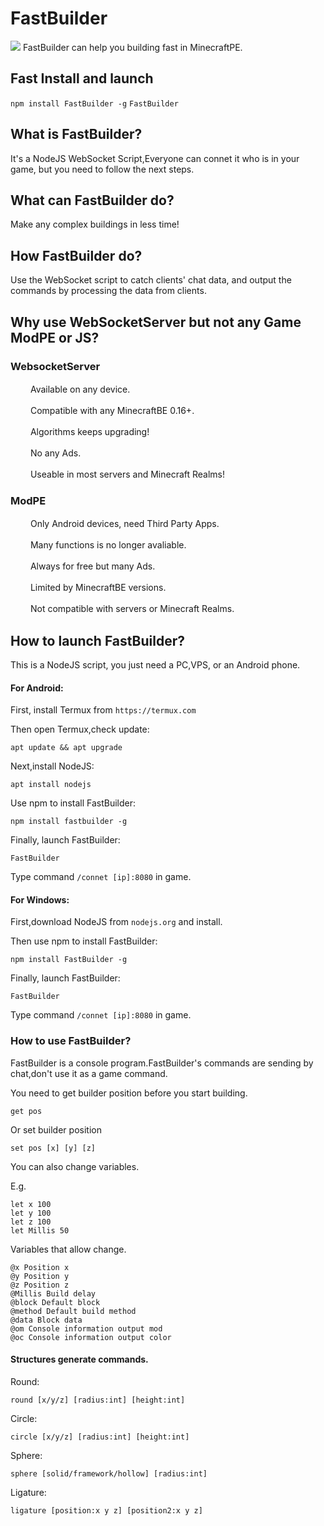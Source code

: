 # FastBuilder
![](https://github.com/CAIMEOX/FastBuilder/blob/master/FastBuilder.jpg)
FastBuilder can help you building fast in MinecraftPE.
## Fast Install and launch
`npm install FastBuilder -g`
`FastBuilder`
## What is FastBuilder?
It's a NodeJS WebSocket Script,Everyone can connet it who is in your game, but you need to follow the next steps.
## What can FastBuilder do?
Make any complex buildings in less time!
## How FastBuilder do?
Use the WebSocket script to catch clients' chat data, and output the commands by processing the data from clients.
## Why use WebSocketServer but not any Game ModPE or JS?
### WebsocketServer
　　  Available on any device.

　　  Compatible with any MinecraftBE 0.16+.

　　  Algorithms keeps upgrading!

　　  No any Ads.

　　  Useable in most servers and Minecraft Realms!
### ModPE
　　  Only Android devices, need Third Party Apps.

　　  Many functions is no longer avaliable.

　　  Always for free but many Ads.

　　  Limited by MinecraftBE versions.

　　  Not compatible with servers or Minecraft Realms.
## How to launch FastBuilder?
This is a NodeJS script, you just need a PC,VPS, or an Android phone.
#### For Android:
First, install Termux from `https://termux.com`

Then open Termux,check update:

`apt update && apt upgrade`

Next,install NodeJS:

`apt install nodejs`

Use npm to install FastBuilder:

`npm install fastbuilder -g`

Finally, launch FastBuilder:

`FastBuilder`

Type command `/connet [ip]:8080` in game.
#### For Windows:
First,download NodeJS from `nodejs.org` and install.

Then use npm to install FastBuilder:

`npm install FastBuilder -g`

Finally, launch FastBuilder:

`FastBuilder`

Type command `/connet [ip]:8080` in game.

### How to use FastBuilder?

FastBuilder is a console program.FastBuilder's commands are sending by chat,don't use it as a game command.

You need to get builder position before you start building.

`get pos`

Or set builder position

`set pos [x] [y] [z]`

You can also change variables.

E.g.
```
let x 100
let y 100
let z 100
let Millis 50
```
Variables that allow change.
```
@x Position x
@y Position y
@z Position z
@Millis Build delay
@block Default block
@method Default build method
@data Block data
@om Console information output mod
@oc Console information output color
```
#### Structures generate commands.

Round:

`round [x/y/z] [radius:int] [height:int]`

Circle:

`circle [x/y/z] [radius:int] [height:int]`

Sphere:

`sphere [solid/framework/hollow] [radius:int]`

Ligature:

`ligature [position:x y z] [position2:x y z]`
